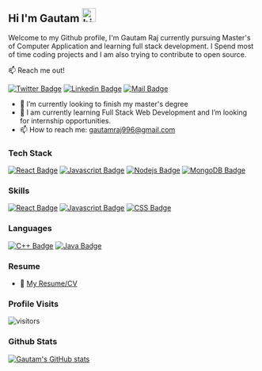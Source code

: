 ## Hi I'm Gautam <img src="https://user-images.githubusercontent.com/1303154/88677602-1635ba80-d120-11ea-84d8-d263ba5fc3c0.gif" width="28px" height="28px" alt="hi">

Welcome to my Github profile, I'm Gautam Raj currently pursuing Master's of Computer Application and learning full stack development. I Spend most of time coding projects and I am also trying to contribute to open source.

:mailbox: Reach me out!

[![Twitter Badge](https://img.shields.io/badge/-@grajdev12-1ca0f1?style=flat&labelColor=1ca0f1&logo=twitter&logoColor=white&link=https://twitter.com/Ipenywis)](https://twitter.com/grajdev12)  [![Linkedin Badge](https://img.shields.io/badge/-grajdev12-0e76a8?style=flat&labelColor=0e76a8&logo=linkedin&logoColor=white)](https://www.linkedin.com/in/grajdev12/) [![Mail Badge](https://img.shields.io/badge/-gautamraj996-c0392b?style=flat&labelColor=c0392b&logo=gmail&logoColor=white)](mailto:gautamraj996@gmail.com)


- 🔭 I’m currently looking to finish my master's degree
- 🤔 I am currently learning Full Stack Web Development and I’m looking for internship opportunities.
- 📫 How to reach me: gautamraj996@gmail.com
  

### Tech Stack

[![React Badge](https://img.shields.io/badge/-React-61DBFB?style=for-the-badge&labelColor=black&logo=react&logoColor=61DBFB)](#) [![Javascript Badge](https://img.shields.io/badge/-Javascript-F0DB4F?style=for-the-badge&labelColor=black&logo=javascript&logoColor=F0DB4F)](#)  [![Nodejs Badge](https://img.shields.io/badge/-Nodejs-3C873A?style=for-the-badge&labelColor=black&logo=node.js&logoColor=3C873A)](#) [![MongoDB Badge](https://img.shields.io/badge/MongoDB-%234ea94b.svg?style=for-the-badge&logo=mongodb&logoColor=white)](#)


### Skills

[![React Badge](https://img.shields.io/badge/HTML5-E34F26?style=for-the-badge&logo=html5&logoColor=white)](#) [![Javascript Badge](https://img.shields.io/badge/-Javascript-F0DB4F?style=for-the-badge&labelColor=black&logo=javascript&logoColor=F0DB4F)](#)  [![CSS Badge](https://img.shields.io/badge/CSS3-1572B6?style=for-the-badge&logo=css3&logoColor=white)](#) 

### Languages

[![C++ Badge](https://img.shields.io/badge/C%2B%2B-00599C?style=for-the-badge&logo=c%2B%2B&logoColor=white)](#) [![Java Badge](https://img.shields.io/badge/Java-ED8B00?style=for-the-badge&logo=openjdk&logoColor=white)](#) 


### Resume
- :paperclip: [My Resume/CV](https://github.com/GautamRaj-12/GautamRaj-12/blob/master/resume-github.pdf)


### Profile Visits 

![visitors](https://visitor-badge.glitch.me/badge?page_id=GautamRaj-12.GautamRaj-12)

### Github Stats

[![Gautam's GitHub stats](https://github-readme-stats.vercel.app/api?username=GautamRaj-12)](https://github.com/anuraghazra/github-readme-stats)

